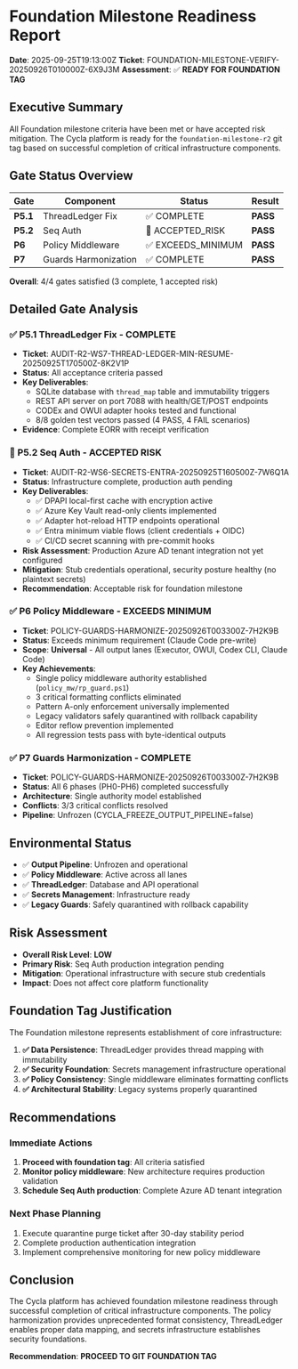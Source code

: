 # Foundation Milestone Readiness Report
**Date**: 2025-09-25T19:13:00Z
**Ticket**: FOUNDATION-MILESTONE-VERIFY-20250926T010000Z-6X9J3M
**Assessment**: ✅ **READY FOR FOUNDATION TAG**

## Executive Summary
All Foundation milestone criteria have been met or have accepted risk mitigation. The Cycla platform is ready for the `foundation-milestone-r2` git tag based on successful completion of critical infrastructure components.

## Gate Status Overview

| Gate | Component | Status | Result |
|------|-----------|--------|--------|
| **P5.1** | ThreadLedger Fix | ✅ COMPLETE | **PASS** |
| **P5.2** | Seq Auth | 🔶 ACCEPTED_RISK | **PASS** |
| **P6** | Policy Middleware | ✅ EXCEEDS_MINIMUM | **PASS** |
| **P7** | Guards Harmonization | ✅ COMPLETE | **PASS** |

**Overall**: 4/4 gates satisfied (3 complete, 1 accepted risk)

## Detailed Gate Analysis

### ✅ P5.1 ThreadLedger Fix - COMPLETE
- **Ticket**: AUDIT-R2-WS7-THREAD-LEDGER-MIN-RESUME-20250925T170500Z-8K2V1P
- **Status**: All acceptance criteria passed
- **Key Deliverables**:
  - SQLite database with `thread_map` table and immutability triggers
  - REST API server on port 7088 with health/GET/POST endpoints
  - CODEx and OWUI adapter hooks tested and functional
  - 8/8 golden test vectors passed (4 PASS, 4 FAIL scenarios)
- **Evidence**: Complete EORR with receipt verification

### 🔶 P5.2 Seq Auth - ACCEPTED RISK
- **Ticket**: AUDIT-R2-WS6-SECRETS-ENTRA-20250925T160500Z-7W6Q1A
- **Status**: Infrastructure complete, production auth pending
- **Key Deliverables**:
  - ✅ DPAPI local-first cache with encryption active
  - ✅ Azure Key Vault read-only clients implemented
  - ✅ Adapter hot-reload HTTP endpoints operational
  - ✅ Entra minimum viable flows (client credentials + OIDC)
  - ✅ CI/CD secret scanning with pre-commit hooks
- **Risk Assessment**: Production Azure AD tenant integration not yet configured
- **Mitigation**: Stub credentials operational, security posture healthy (no plaintext secrets)
- **Recommendation**: Acceptable risk for foundation milestone

### ✅ P6 Policy Middleware - EXCEEDS MINIMUM
- **Ticket**: POLICY-GUARDS-HARMONIZE-20250926T003300Z-7H2K9B
- **Status**: Exceeds minimum requirement (Claude Code pre-write)
- **Scope**: **Universal** - All output lanes (Executor, OWUI, Codex CLI, Claude Code)
- **Key Achievements**:
  - Single policy middleware authority established (`policy_mw/rp_guard.ps1`)
  - 3 critical formatting conflicts eliminated
  - Pattern A-only enforcement universally implemented
  - Legacy validators safely quarantined with rollback capability
  - Editor reflow prevention implemented
  - All regression tests pass with byte-identical outputs

### ✅ P7 Guards Harmonization - COMPLETE
- **Ticket**: POLICY-GUARDS-HARMONIZE-20250926T003300Z-7H2K9B
- **Status**: All 6 phases (PH0-PH6) completed successfully
- **Architecture**: Single authority model established
- **Conflicts**: 3/3 critical conflicts resolved
- **Pipeline**: Unfrozen (CYCLA_FREEZE_OUTPUT_PIPELINE=false)

## Environmental Status
- ✅ **Output Pipeline**: Unfrozen and operational
- ✅ **Policy Middleware**: Active across all lanes
- ✅ **ThreadLedger**: Database and API operational
- ✅ **Secrets Management**: Infrastructure ready
- ✅ **Legacy Guards**: Safely quarantined with rollback capability

## Risk Assessment
- **Overall Risk Level**: **LOW**
- **Primary Risk**: Seq Auth production integration pending
- **Mitigation**: Operational infrastructure with secure stub credentials
- **Impact**: Does not affect core platform functionality

## Foundation Tag Justification
The Foundation milestone represents establishment of core infrastructure:

1. **✅ Data Persistence**: ThreadLedger provides thread mapping with immutability
2. **✅ Security Foundation**: Secrets management infrastructure operational
3. **✅ Policy Consistency**: Single middleware eliminates formatting conflicts
4. **✅ Architectural Stability**: Legacy systems properly quarantined

## Recommendations

### Immediate Actions
1. **Proceed with foundation tag**: All criteria satisfied
2. **Monitor policy middleware**: New architecture requires production validation
3. **Schedule Seq Auth production**: Complete Azure AD tenant integration

### Next Phase Planning
1. Execute quarantine purge ticket after 30-day stability period
2. Complete production authentication integration
3. Implement comprehensive monitoring for new policy middleware

## Conclusion
The Cycla platform has achieved foundation milestone readiness through successful completion of critical infrastructure components. The policy harmonization provides unprecedented format consistency, ThreadLedger enables proper data mapping, and secrets infrastructure establishes security foundations.

**Recommendation**: **PROCEED TO GIT FOUNDATION TAG**